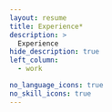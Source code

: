 ```yaml
---
layout: resume
title: Experience*
description: >
  Experience
hide_description: true
left_column:
  - work

no_language_icons: true
no_skill_icons: true
---
```

